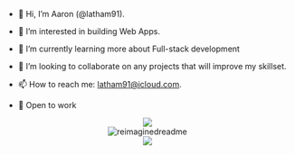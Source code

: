 - 👋 Hi, I’m Aaron (@latham91).
- 👀 I’m interested in building Web Apps.
- 🌱 I’m currently learning more about Full-stack development
- 💞️ I’m looking to collaborate on any projects that will improve my skillset.
- 📫 How to reach me: latham91@icloud.com.

- 🚀 Open to work

<div align="center"><img src="https://skillicons.dev/icons?i=html,css,js,react,nextjs,nodejs,mongodb,mysql,sequelize,tailwindcss" /></div>

<div align="center"><img src="https://myreadme.vercel.app/api/embed/latham91?panels=userstatistics,toprepositories,toplanguages,commitgraph" alt="reimaginedreadme" /></div>

<div align="center"><img src="https://komarev.com/ghpvc/?username=your-github-latham91&style=for-the-badge" /></div>
<!---
latham91/latham91 is a ✨ special ✨ repository because its `README.md` (this file) appears on your GitHub profile.
You can click the Preview link to take a look at your changes.
--->
